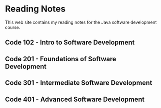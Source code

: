 # Reading Notes

This web site contains my reading notes for the Java software development course.

## Code 102 - Intro to Software Development
## Code 201 - Foundations of Software Development
## Code 301 - Intermediate Software Development
## Code 401 - Advanced Software Development
